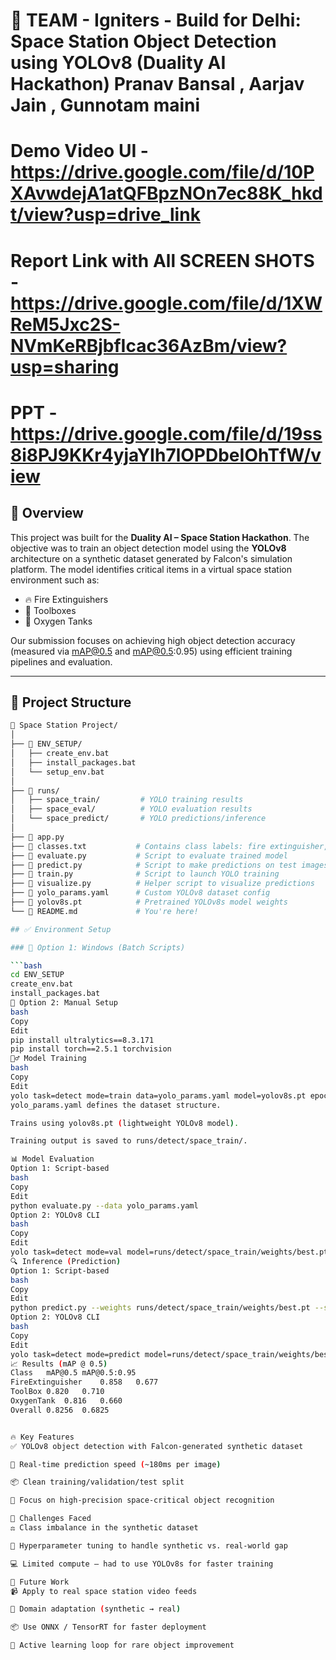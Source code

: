 # 🚀 TEAM - Igniters - Build for Delhi: Space Station Object Detection using YOLOv8 (Duality AI Hackathon) Pranav Bansal , Aarjav Jain , Gunnotam maini

# Demo Video UI - https://drive.google.com/file/d/10PXAvwdejA1atQFBpzNOn7ec88K_hkdt/view?usp=drive_link

# Report Link with All SCREEN SHOTS - https://drive.google.com/file/d/1XWReM5Jxc2S-NVmKeRBjbfIcac36AzBm/view?usp=sharing

# PPT - https://drive.google.com/file/d/19ss8i8PJ9KKr4yjaYIh7lOPDbeIOhTfW/view

## 🧠 Overview

This project was built for the **Duality AI – Space Station Hackathon**. The objective was to train an object detection model using the **YOLOv8** architecture on a synthetic dataset generated by Falcon's simulation platform. The model identifies critical items in a virtual space station environment such as:

- 🔥 Fire Extinguishers  
- 🧰 Toolboxes  
- 🧪 Oxygen Tanks  

Our submission focuses on achieving high object detection accuracy (measured via mAP@0.5 and mAP@0.5:0.95) using efficient training pipelines and evaluation.

---

## 📁 Project Structure

```bash
📂 Space Station Project/
│
├── 📁 ENV_SETUP/
│   ├── create_env.bat
│   ├── install_packages.bat
│   └── setup_env.bat
│
├── 📁 runs/
│   ├── space_train/         # YOLO training results
│   ├── space_eval/          # YOLO evaluation results
│   └── space_predict/       # YOLO predictions/inference
│
├── 📄 app.py                
├── 📄 classes.txt           # Contains class labels: fire extinguisher, toolbox, oxygen tank
├── 📄 evaluate.py           # Script to evaluate trained model
├── 📄 predict.py            # Script to make predictions on test images
├── 📄 train.py              # Script to launch YOLO training
├── 📄 visualize.py          # Helper script to visualize predictions
├── 📄 yolo_params.yaml      # Custom YOLOv8 dataset config
├── 📄 yolov8s.pt            # Pretrained YOLOv8s model weights
└── 📄 README.md             # You're here!

## ✅ Environment Setup

### 🔧 Option 1: Windows (Batch Scripts)

```bash
cd ENV_SETUP
create_env.bat
install_packages.bat
🔧 Option 2: Manual Setup
bash
Copy
Edit
pip install ultralytics==8.3.171
pip install torch==2.5.1 torchvision
🏋️‍♂️ Model Training
bash
Copy
Edit
yolo task=detect mode=train data=yolo_params.yaml model=yolov8s.pt epochs=50 imgsz=640
yolo_params.yaml defines the dataset structure.

Trains using yolov8s.pt (lightweight YOLOv8 model).

Training output is saved to runs/detect/space_train/.

📊 Model Evaluation
Option 1: Script-based
bash
Copy
Edit
python evaluate.py --data yolo_params.yaml
Option 2: YOLOv8 CLI
bash
Copy
Edit
yolo task=detect mode=val model=runs/detect/space_train/weights/best.pt data=yolo_params.yaml
🔍 Inference (Prediction)
Option 1: Script-based
bash
Copy
Edit
python predict.py --weights runs/detect/space_train/weights/best.pt --source test/
Option 2: YOLOv8 CLI
bash
Copy
Edit
yolo task=detect mode=predict model=runs/detect/space_train/weights/best.pt source=test/
📈 Results (mAP @ 0.5)
Class	mAP@0.5	mAP@0.5:0.95
FireExtinguisher	0.858	0.677
ToolBox	0.820	0.710
OxygenTank	0.816	0.660
Overall	0.8256	0.6825


🔥 Key Features
✅ YOLOv8 object detection with Falcon-generated synthetic dataset

🚀 Real-time prediction speed (~180ms per image)

📦 Clean training/validation/test split

🧠 Focus on high-precision space-critical object recognition

🚧 Challenges Faced
⚖️ Class imbalance in the synthetic dataset

🧪 Hyperparameter tuning to handle synthetic vs. real-world gap

💻 Limited compute — had to use YOLOv8s for faster training

🌱 Future Work
📹 Apply to real space station video feeds

🧠 Domain adaptation (synthetic → real)

📦 Use ONNX / TensorRT for faster deployment

🤖 Active learning loop for rare object improvement

